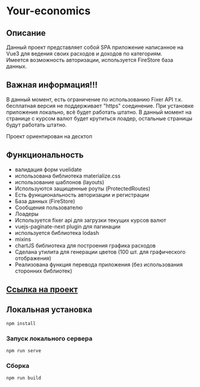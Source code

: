 # Your-economics

## Описание

Данный проект представляет собой SPA приложение написанное на Vue3 для ведения своих расходов и доходов по категориям.  
Имеется возможность авторизации, используется FireStore база данных.

## Важная информация!!!

В данный момент, есть ограничение по использованию Fixer API т.к. бесплатная версия не поддерживает "https" соединение. При установке приложения локально, всё будет работать штатно. В данный момент на странице с курсом валют будет крутиться лоадер, остальные страницы будут работать штатно.

Проект ориентирован на десктоп

## Функциональность

- валидация форм vuelidate
- использована библиотека materialize.css
- использование шаблонов (layouts)
- Используются защищенные роуты (ProtectedRoutes)
- Есть функциональность авторизации и регистрации
- База данных (FireStore)
- Сообщения пользователю
- Лоадеры
- Используется fixer api для загрузки текущих курсов валют
- vuejs-paginate-next plugin для пагинации
- используется библиотека lodash
- mixins
- chartJS библиотека для построения графика расходов
- Сделана утилита для генерации цветов (100 шт. для графического отображения)
- Реализована функция перевода приложения (без использования сторонних библиотек)

## [Ссылка на проект](https://artaleal.github.io/your-economics/)

## Локальная установка

```
npm install
```

### Запуск локального сервера

```
npm run serve
```

### Сборка

```
npm run build
```
